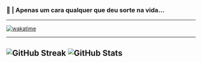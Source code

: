 ### 👋 | Apenas um cara qualquer que deu sorte na vida...
---
[![wakatime](https://wakatime.com/badge/user/b63b8d81-47de-48a0-bc20-14c5864fdb07.svg)](https://wakatime.com/@b63b8d81-47de-48a0-bc20-14c5864fdb07) 

---
![GitHub Streak](http://github-readme-streak-stats.herokuapp.com?user=MarceloGames000&theme=dracula&hide_border=true&ring=0E0DDD&sideLabels=11DDB5&background=417DBBDC&stroke=1700DD&fire=DD8C21&dates=91A8DD&currStreakLabel=40DDC5&currStreakNum=38C1FF&sideNums=6CDD9E)
![GitHub Stats]([[https://github-readme-stats.vercel.app/api?username=marcelogames000&show_icons=true&theme=dracula&line_height=27](https://github-readme-stats-git-masterrstaa-rickstaa.vercel.app/api?username=MarceloGames000&show_icons=true&theme=dracula&line_height=27)](https://github-readme-stats-git-masterrstaa-rickstaa.vercel.app/api?username=MarceloGames000&show_icons=true&theme=dracula&line_height=27))
---
